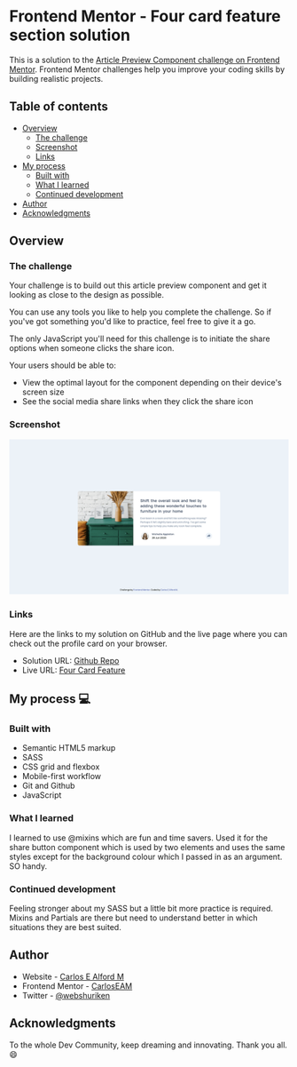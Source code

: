 # Frontend Mentor - Four card feature section solution

This is a solution to the [Article Preview Component challenge on Frontend Mentor](https://www.frontendmentor.io/challenges/article-preview-component-dYBN_pYFT). Frontend Mentor challenges help you improve your coding skills by building realistic projects.

## Table of contents

- [Overview](#overview)
  - [The challenge](#the-challenge)
  - [Screenshot](#screenshot)
  - [Links](#links)
- [My process](#my-process)
  - [Built with](#built-with)
  - [What I learned](#what-i-learned)
  - [Continued development](#continued-development)
- [Author](#author)
- [Acknowledgments](#acknowledgments)

## Overview

### The challenge

Your challenge is to build out this article preview component and get it looking as close to the design as possible.

You can use any tools you like to help you complete the challenge. So if you've got something you'd like to practice, feel free to give it a go.

The only JavaScript you'll need for this challenge is to initiate the share options when someone clicks the share icon.

Your users should be able to: 

- View the optimal layout for the component depending on their device's screen size
- See the social media share links when they click the share icon

### Screenshot

![screenshot of the four card feature](./screenshot.png)

### Links

Here are the links to my solution on GitHub and the live page where you can check out the profile card on your browser.

- Solution URL: [Github Repo](https://github.com/webshuriken/frontend-mentor-my-solutions/tree/main/article-preview-component)
- Live URL: [Four Card Feature](https://webshuriken.github.io/frontend-mentor-my-solutions/article-preview-component/)

## My process :computer:

### Built with

- Semantic HTML5 markup
- SASS
- CSS grid and flexbox
- Mobile-first workflow
- Git and Github
- JavaScript

### What I learned

I learned to use @mixins which are fun and time savers. Used it for the share button component which is used by two 
elements and uses the same styles except for the background colour which I passed in as an argument. SO handy.

### Continued development

Feeling stronger about my SASS but a little bit more practice is required. Mixins and Partials are there but need 
to understand better in which situations they are best suited.

## Author

- Website - [Carlos E Alford M](https://carlosealford.com)
- Frontend Mentor - [CarlosEAM](https://www.frontendmentor.io/profile/WebShuriken)
- Twitter - [@webshuriken](https://www.twitter.com/webshuriken)

## Acknowledgments

To the whole Dev Community, keep dreaming and innovating. Thank you all. :smile:
